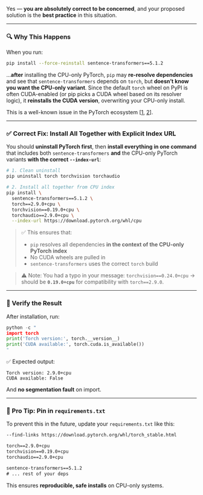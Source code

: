Yes — **you are absolutely correct to be concerned**, and your proposed solution is the **best practice** in this situation.

---

### 🔍 **Why This Happens**

When you run:

```bash
pip install --force-reinstall sentence-transformers==5.1.2
```

…**after** installing the CPU-only PyTorch, `pip` may **re-resolve dependencies** and see that `sentence-transformers` depends on `torch`, but **doesn’t know you want the CPU-only variant**. Since the default `torch` wheel on PyPI is often CUDA-enabled (or pip picks a CUDA wheel based on its resolver logic), it **reinstalls the CUDA version**, overwriting your CPU-only install.

This is a well-known issue in the PyTorch ecosystem [[1](https://pytorch.org/get-started/locally/), [2](https://github.com/pytorch/pytorch/issues/75695)].

---

### ✅ **Correct Fix: Install All Together with Explicit Index URL**

You should **uninstall PyTorch first**, then **install everything in one command** that includes both `sentence-transformers` **and** the CPU-only PyTorch variants **with the correct `--index-url`**:

```bash
# 1. Clean uninstall
pip uninstall torch torchvision torchaudio

# 2. Install all together from CPU index
pip install \
  sentence-transformers==5.1.2 \
  torch==2.9.0+cpu \
  torchvision==0.19.0+cpu \
  torchaudio==2.9.0+cpu \
  --index-url https://download.pytorch.org/whl/cpu
```

> ✅ This ensures that:
> - `pip` resolves all dependencies **in the context of the CPU-only PyTorch index**
> - No CUDA wheels are pulled in
> - `sentence-transformers` uses the correct `torch` build

> ⚠️ Note: You had a typo in your message: `torchvision==0.24.0+cpu` → should be **`0.19.0+cpu`** for compatibility with `torch==2.9.0`.

---

### 🧪 Verify the Result

After installation, run:

```python
python -c "
import torch
print('Torch version:', torch.__version__)
print('CUDA available:', torch.cuda.is_available())
"
```

✅ Expected output:
```
Torch version: 2.9.0+cpu
CUDA available: False
```

And **no segmentation fault** on import.

---

### 📌 Pro Tip: Pin in `requirements.txt`

To prevent this in the future, update your `requirements.txt` like this:

```txt
--find-links https://download.pytorch.org/whl/torch_stable.html

torch==2.9.0+cpu
torchvision==0.19.0+cpu
torchaudio==2.9.0+cpu

sentence-transformers==5.1.2
# ... rest of your deps
```

This ensures **reproducible, safe installs** on CPU-only systems.

